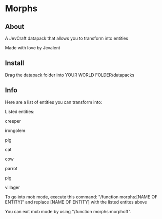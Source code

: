 # Morphs

## About
A JevCraft datapack that allows you to transform into entities

Made with love by Jevalent

## Install
Drag the datapack folder into YOUR WORLD FOLDER/datapacks

## Info

Here are a list of entities you can transform into:

Listed entities:

creeper

irongolem

pig

cat

cow

parrot

pig

villager

To go into mob mode, execute this command: "/function morphs:[NAME OF ENTITY]" and replace [NAME OF ENTITY] with the listed entites above

You can exit mob mode by using "/function morphs:morphoff".
